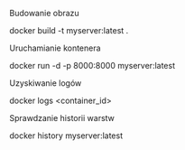 Budowanie obrazu

docker build -t myserver:latest .


Uruchamianie kontenera

docker run -d -p 8000:8000 myserver:latest


Uzyskiwanie logów

docker logs <container_id>


Sprawdzanie historii warstw

docker history myserver:latest
